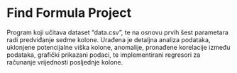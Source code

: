 # Find Formula Project 

Program koji učitava dataset “data.csv”, te na osnovu prvih šest parametara radi predviđanje sedme kolone. Urađena je detaljna analiza podataka, 
uklonjene potencijalne viška kolone, anomalije, pronađene korelacije između podataka, grafički prikazani podaci, te implementirani
regresori za računanje vrijednosti posljednje kolone. 
